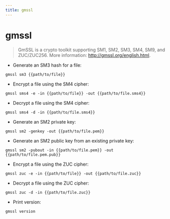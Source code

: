 ```yaml
---
title: gmssl
---
```

# gmssl

> GmSSL is a crypto toolkit supporting SM1, SM2, SM3, SM4, SM9, and ZUC/ZUC256.
> More information: <http://gmssl.org/english.html>.

- Generate an SM3 hash for a file:

`gmssl sm3 {{path/to/file}}`

- Encrypt a file using the SM4 cipher:

`gmssl sms4 -e -in {{path/to/file}} -out {{path/to/file.sms4}}`

- Decrypt a file using the SM4 cipher:

`gmssl sms4 -d -in {{path/to/file.sms4}}`

- Generate an SM2 private key:

`gmssl sm2 -genkey -out {{path/to/file.pem}}`

- Generate an SM2 public key from an existing private key:

`gmssl sm2 -pubout -in {{path/to/file.pem}} -out {{path/to/file.pem.pub}}`

- Encrypt a file using the ZUC cipher:

`gmssl zuc -e -in {{path/to/file}} -out {{path/to/file.zuc}}`

- Decrypt a file using the ZUC cipher:

`gmssl zuc -d -in {{path/to/file.zuc}}`

- Print version:

`gmssl version`

